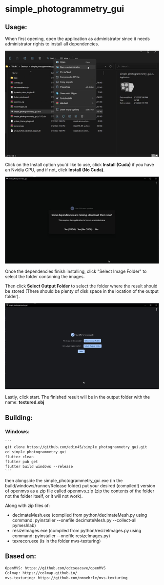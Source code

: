 # simple_photogrammetry_gui

## Usage:

When first opening, open the application as administrator since it needs administrator rights to install all dependencies.

![alt text](https://raw.githubusercontent.com/edin45/simple_photogrammetry_gui/master/readme_imgs/run_as_adminstrator.jpg)

Click on the Install option you'd like to use, click **Install (Cuda)** if you have an Nvidia GPU, and if not, click **Install (No Cuda)**.

![alt text](https://raw.githubusercontent.com/edin45/simple_photogrammetry_gui/master/readme_imgs/install_dependencies.jpg)

Once the dependencies finish installing, click "Select Image Folder" to select the folder containing the images.

Then click **Select Output Folder** to select the folder where the result should be stored (There should be plenty of disk space in the location of the output folder).

![alt text](https://raw.githubusercontent.com/edin45/simple_photogrammetry_gui/master/readme_imgs/scanning_screen.jpg)

Lastly, click start. The finished result will be in the output folder with the name: **textured.obj**

## Building:

### Windows:
    ```
    git clone https://github.com/edin45/simple_photogrammetry_gui.git
    cd simple_photogrammetry_gui
    flutter clean
    flutter pub get
    flutter build windows --release
    ```

   then alongside the simple_photogrammetry_gui.exe (in the build/windows/runner/Release folder) put your desired (compiled!) version of openmvs as a zip file called openmvs.zip (zip the contents of the folder not the folder itself, or it will not work).
   
   Along with zip files of:
  
   - decimateMesh.exe (compiled from python/decimateMesh.py using command: pyinstaller --onefile decimateMesh.py --collect-all pymeshlab)
   - resizeImages.exe (compiled from python/resizeImages.py using command: pyinstaller --onefile resizeImages.py)
   - texrecon.exe (is in the folder mvs-texturing)
 
## Based on:

    OpenMVS: https://github.com/cdcseacave/openMVS
    Colmap: https://colmap.github.io/
    mvs-texturing: https://github.com/nmoehrle/mvs-texturing
